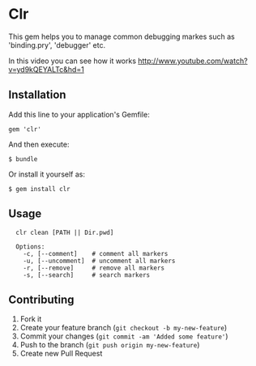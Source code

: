 # Clr

This gem helps you to manage common debugging markes such as 'binding.pry', 'debugger' etc.

In this video you can see how it works http://www.youtube.com/watch?v=yd9kQEYALTc&hd=1

## Installation

Add this line to your application's Gemfile:

    gem 'clr'

And then execute:

    $ bundle

Or install it yourself as:

    $ gem install clr

## Usage
```shell
  clr clean [PATH || Dir.pwd]

  Options:
    -c, [--comment]    # comment all markers
    -u, [--uncomment]  # uncomment all markers
    -r, [--remove]     # remove all markers
    -s, [--search]     # search markers
```

## Contributing

1. Fork it
2. Create your feature branch (`git checkout -b my-new-feature`)
3. Commit your changes (`git commit -am 'Added some feature'`)
4. Push to the branch (`git push origin my-new-feature`)
5. Create new Pull Request
